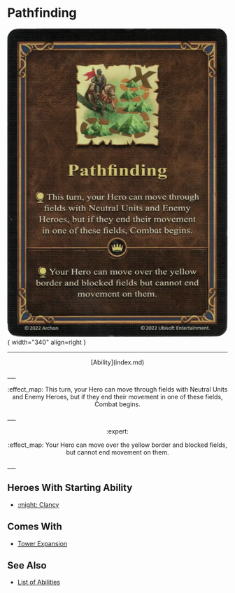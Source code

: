 # Pathfinding

![Pathfinding](../assets/abilities-pathfinding.webp){ width="340" align=right }

___
<p style="text-align: center;" markdown>[Ability](index.md)</p>
___
<p style="text-align: center;" markdown>:effect_map: This turn, your Hero can move through fields with Neutral Units and Enemy Heroes, but if they end their movement in one of these fields, Combat begins.</p>
___
<p style="text-align: center;" markdown> :expert: </p>

<p style="text-align: center;" markdown>:effect_map: Your Hero can move over the yellow border and blocked fields, but cannot end movement on them.</p>
___


## Heroes With Starting Ability

- [:might: Clancy](../heroes/clancy.md)


## Comes With

- [Tower Expansion](../content/tower_expansion.md)


## See Also

- [List of Abilities](index.md)
